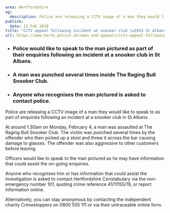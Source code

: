 ```yaml
area: Hertfordshire
og:
  description: Police are releasing a CCTV image of a man they would like to speak to as part of enquiries following an incident at a snooker club in St Albans.
publish:
  date: 11 Feb 2019
title: "CCTV appeal following incident at snooker club \u2013 St Albans"
url: https://www.herts.police.uk/news-and-appeals/cctv-appeal-following-incident-at-snooker-club-stalbans-2533f
```

* ### Police would like to speak to the man pictured as part of their enquiries following an incident at a snooker club in St Albans.

 * ### A man was punched several times inside The Raging Bull Snooker Club.

 * ### Anyone who recognises the man pictured is asked to contact police.

Police are releasing a CCTV image of a man they would like to speak to as part of enquiries following an incident at a snooker club in St Albans.

At around 1.30am on Monday, February 4, a man was assaulted at The Raging Bull Snooker Club. The victim was punched several times by the offender who then picked up a stool and threw it across the bar causing damage to glasses. The offender was also aggressive to other customers before leaving.

Officers would like to speak to the man pictured as he may have information that could assist the on-going enquiries.

Anyone who recognises him or has information that could assist the investigation is asked to contact Hertfordshire Constabulary via the non-emergency number 101, quoting crime reference 41/11155/19, or report information online.

Alternatively, you can stay anonymous by contacting the independent charity Crimestoppers on 0800 555 111 or via their untraceable online form.
